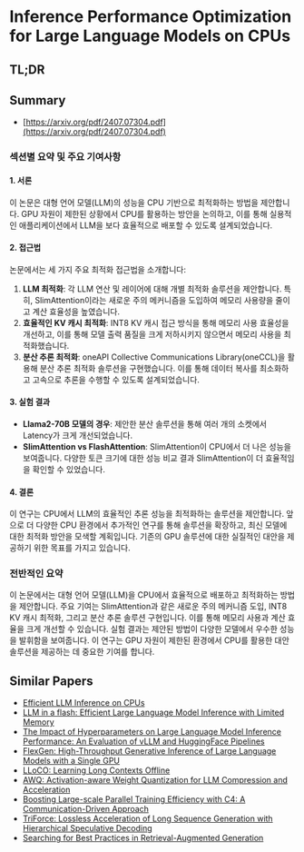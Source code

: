# Inference Performance Optimization for Large Language Models on CPUs
## TL;DR
## Summary
- [https://arxiv.org/pdf/2407.07304.pdf](https://arxiv.org/pdf/2407.07304.pdf)

### 섹션별 요약 및 주요 기여사항

#### 1. 서론
이 논문은 대형 언어 모델(LLM)의 성능을 CPU 기반으로 최적화하는 방법을 제안합니다. GPU 자원이 제한된 상황에서 CPU를 활용하는 방안을 논의하고, 이를 통해 실용적인 애플리케이션에서 LLM을 보다 효율적으로 배포할 수 있도록 설계되었습니다.

#### 2. 접근법
논문에서는 세 가지 주요 최적화 접근법을 소개합니다:
1. **LLM 최적화**: 각 LLM 연산 및 레이어에 대해 개별 최적화 솔루션을 제안합니다. 특히, SlimAttention이라는 새로운 주의 메커니즘을 도입하여 메모리 사용량을 줄이고 계산 효율성을 높였습니다.
2. **효율적인 KV 캐시 최적화**: INT8 KV 캐시 접근 방식을 통해 메모리 사용 효율성을 개선하고, 이를 통해 모델 출력 품질을 크게 저하시키지 않으면서 메모리 사용을 최적화했습니다.
3. **분산 추론 최적화**: oneAPI Collective Communications Library(oneCCL)을 활용해 분산 추론 최적화 솔루션을 구현했습니다. 이를 통해 데이터 복사를 최소화하고 고속으로 추론을 수행할 수 있도록 설계되었습니다.

#### 3. 실험 결과
- **Llama2-70B 모델의 경우**: 제안한 분산 솔루션을 통해 여러 개의 소켓에서 Latency가 크게 개선되었습니다.
- **SlimAttention vs FlashAttention**: SlimAttention이 CPU에서 더 나은 성능을 보여줍니다. 다양한 토큰 크기에 대한 성능 비교 결과 SlimAttention이 더 효율적임을 확인할 수 있었습니다.

#### 4. 결론
이 연구는 CPU에서 LLM의 효율적인 추론 성능을 최적화하는 솔루션을 제안합니다. 앞으로 더 다양한 CPU 환경에서 추가적인 연구를 통해 솔루션을 확장하고, 최신 모델에 대한 최적화 방안을 모색할 계획입니다. 기존의 GPU 솔루션에 대한 실질적인 대안을 제공하기 위한 목표를 가지고 있습니다.

### 전반적인 요약
이 논문에서는 대형 언어 모델(LLM)을 CPU에서 효율적으로 배포하고 최적화하는 방법을 제안합니다. 주요 기여는 SlimAttention과 같은 새로운 주의 메커니즘 도입, INT8 KV 캐시 최적화, 그리고 분산 추론 솔루션 구현입니다. 이를 통해 메모리 사용과 계산 효율을 크게 개선할 수 있습니다. 실험 결과는 제안된 방법이 다양한 모델에서 우수한 성능을 발휘함을 보여줍니다. 이 연구는 GPU 자원이 제한된 환경에서 CPU를 활용한 대안 솔루션을 제공하는 데 중요한 기여를 합니다.

## Similar Papers
- [Efficient LLM Inference on CPUs](2311.00502.md)
- [LLM in a flash: Efficient Large Language Model Inference with Limited Memory](2312.11514.md)
- [The Impact of Hyperparameters on Large Language Model Inference Performance: An Evaluation of vLLM and HuggingFace Pipelines](2408.01050.md)
- [FlexGen: High-Throughput Generative Inference of Large Language Models with a Single GPU](2303.06865.md)
- [LLoCO: Learning Long Contexts Offline](2404.07979.md)
- [AWQ: Activation-aware Weight Quantization for LLM Compression and Acceleration](2306.00978.md)
- [Boosting Large-scale Parallel Training Efficiency with C4: A Communication-Driven Approach](2406.04594.md)
- [TriForce: Lossless Acceleration of Long Sequence Generation with Hierarchical Speculative Decoding](2404.11912.md)
- [Searching for Best Practices in Retrieval-Augmented Generation](2407.01219.md)
